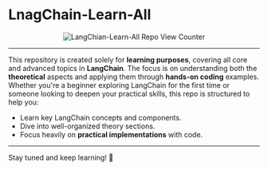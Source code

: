 ﻿# LnagChain-Learn-All
<p align="center"><img src="https://komarev.com/ghpvc/?username=AritraOfficial&label=LangChian-Learn-All%20Repo%20Views&color=74a892&style=flat-square" alt="LangChian-Learn-All Repo View Counter" /></p>

---
This repository is created solely for **learning purposes**, covering all core and advanced topics in **LangChain**. The focus is on understanding both the **theoretical** aspects and applying them through **hands-on coding** examples.
Whether you're a beginner exploring LangChain for the first time or someone looking to deepen your practical skills, this repo is structured to help you:

- Learn key LangChain concepts and components.
- Dive into well-organized theory sections.
- Focus heavily on **practical implementations** with code.

---

Stay tuned and keep learning! 🚀
